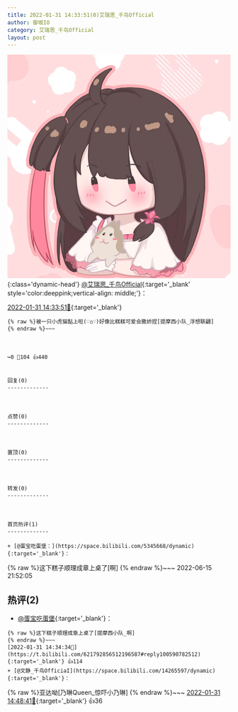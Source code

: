 ```yaml
---
title: 2022-01-31 14:33:51(0)艾瑞思_千鸟Official
author: 御坂IO
category: 艾瑞思_千鸟Official
layout: post
---
```


![img](/images/7e08840c56f251de28bdf766b647bd5fe9a5d50a.jpg){:class='dynamic-head'}
[@艾瑞思_千鸟Official](https://space.bilibili.com/1090010845/dynamic){:target='_blank' style='color:deeppink;vertical-align: middle;'}：

[2022-01-31 14:33:51🔗](https://t.bilibili.com/621792856512196587){:target='_blank'}

~~~
{% raw %}被一只小虎猫黏上啦(♡⌂♡)好像比糕糕可爱会撒娇捏[提摩西小队_浮想联翩]
{% endraw %}~~~



↪️0 💬104 👍440


回复(0)
-------------



点赞(0)
-------------



置顶(0)
-------------



转发(0)
-------------



首页热评(1)
-------------

+ [@蛋宝吃蛋堡：](https://space.bilibili.com/5345668/dynamic){:target='_blank'}：
~~~
{% raw %}这下糕子顺理成章上桌了[啊]
{% endraw %}~~~
2022-06-15 21:52:05


热评(2)
-------------

+ [@蛋宝吃蛋堡](https://space.bilibili.com/5345668/dynamic){:target='_blank'}：
~~~
{% raw %}这下糕子顺理成章上桌了[提摩西小队_啊]
{% endraw %}~~~
[2022-01-31 14:34:34🔗](https://t.bilibili.com/621792856512196587#reply100590782512){:target='_blank'} 👍114
+ [@文静_千鸟OfficiaI](https://space.bilibili.com/14265597/dynamic){:target='_blank'}：
~~~
{% raw %}亚达呦[乃琳Queen_惊吓小乃琳]
{% endraw %}~~~
[2022-01-31 14:48:41🔗](https://t.bilibili.com/621792856512196587#reply100592414640){:target='_blank'} 👍36


